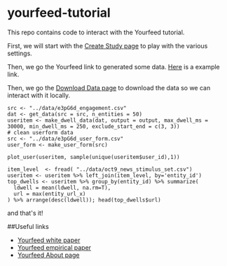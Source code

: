 # yourfeed-tutorial
This repo contains code to interact with the Yourfeed tutorial. 

First, we will start with the [Create Study page](https://www.yourfeed.social/create-study) to play with the various settings.

Then, we go the Yourfeed link to generated some data. [Here](https://www.yourfeed.social?experiment_id=e3pG6d&user_id=backup) is a example link. 

Then, we go the [Download Data page](https://www.yourfeed.social/download) to download the data so we can interact with it locally. 

```
src <- "../data/e3pG6d_engagement.csv"
dat <- get_data(src = src, n_entities = 50)
useritem <- make_dwell_data(dat, output = output, max_dwell_ms = 30000, min_dwell_ms = 250, exclude_start_end = c(3, 3))
# clean userform data
src <- "../data/e3pG6d_user_form.csv"
user_form <- make_user_form(src)

plot_user(useritem, sample(unique(useritem$user_id),1))

item_level  <- fread( "../data/oct9_news_stimulus_set.csv")
useritem <- useritem %>% left_join(item_level, by='entity_id')
top_dwells <- useritem %>% group_by(entity_id) %>% summarize(
  ldwell = mean(ldwell, na.rm=T),
  url = max(entity_url_x)
) %>% arrange(desc(ldwell)); head(top_dwells$url)
```

and that's it!

##Useful links
+ [Yourfeed white paper](https://arxiv.org/pdf/2207.07478.pdf)
+ [Yourfeed empirical paper](https://arxiv.org/pdf/2207.07562.pdf)
+ [Yourfeed About page](https://yourfeed.social/about) 

